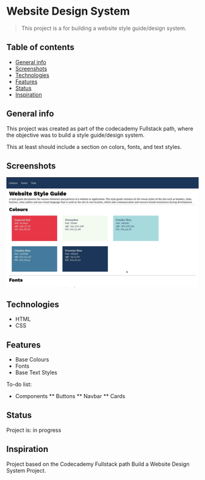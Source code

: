 # Website Design System
> This project is a for building a website style guide/design system.

## Table of contents
* [General info](#general-info)
* [Screenshots](#screenshots)
* [Technologies](#technologies)
* [Features](#features)
* [Status](#status)
* [Inspiration](#inspiration)

## General info
This project was created as part of the codecademy Fullstack path, where the objective was to build a style
guide/design system.

This at least should include a section on colors, fonts, and text styles.

## Screenshots
![Example screenshot](./WebsiteStyleGuide.gif)

## Technologies
* HTML
* CSS

## Features

* Base Colours
* Fonts
* Base Text Styles

To-do list:
* Components
  ** Buttons
  ** Navbar
  ** Cards

## Status
Project is: in progress

## Inspiration
Project based on the Codecademy Fullstack path Build a Website Design System Project.